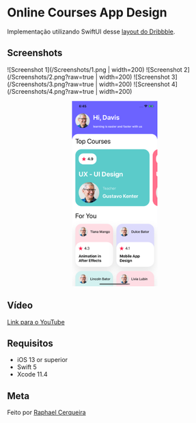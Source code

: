 # Online Courses App Design
Implementação utilizando SwiftUI desse [layout do Dribbble](https://dribbble.com/shots/13933354-Online-Courses-App-Design).

## Screenshots
![Screenshot 1](/Screenshots/1.png | width=200)
![Screenshot 2](/Screenshots/2.png?raw=true | width=200)
![Screenshot 3](/Screenshots/3.png?raw=true | width=200)
![Screenshot 4](/Screenshots/4.png?raw=true | width=200)

<p align="center">
  <img src="/Screenshots/1.png" width="200">
</p>

## Vídeo
[Link para o YouTube](https://youtu.be/PFI9XqykSw0)

## Requisitos
- iOS 13 or superior
- Swift 5
- Xcode 11.4

## Meta
Feito por [Raphael Cerqueira](https://www.linkedin.com/in/rphlfc/)
